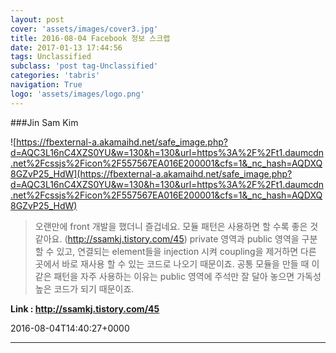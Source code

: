 ```yaml
---
layout: post
cover: 'assets/images/cover3.jpg'
title: 2016-08-04 Facebook 정보 스크랩
date: 2017-01-13 17:44:56
tags: Unclassified
subclass: 'post tag-Unclassified'
categories: 'tabris'
navigation: True
logo: 'assets/images/logo.png'
---
```


###Jin Sam Kim

![https://fbexternal-a.akamaihd.net/safe_image.php?d=AQC3L16nC4XZS0YU&w=130&h=130&url=https%3A%2F%2Ft1.daumcdn.net%2Fcssjs%2Ficon%2F557567EA016E200001&cfs=1&_nc_hash=AQDXQ8GZvP25_HdW](https://fbexternal-a.akamaihd.net/safe_image.php?d=AQC3L16nC4XZS0YU&w=130&h=130&url=https%3A%2F%2Ft1.daumcdn.net%2Fcssjs%2Ficon%2F557567EA016E200001&cfs=1&_nc_hash=AQDXQ8GZvP25_HdW)

>오랜만에 front 개발을 했더니 즐겁네요.
모듈 패턴은 사용하면 할 수록 좋은 것 같아요.
(http://ssamkj.tistory.com/45)
private 영역과 public 영역을 구분할 수 있고, 연결되는 element들을 injection 시켜 coupling을 제거하면 다른 곳에서 바로 재사용 할 수 있는 코드로 나오기 때문이죠.
공통 모듈을 만들 때 이 같은 패턴을 자주 사용하는 이유는 public 영역에 주석만 잘 달아 놓으면 가독성 높은 코드가 되기 때문이죠.

**Link : <http://ssamkj.tistory.com/45>**

2016-08-04T14:40:27+0000

---

